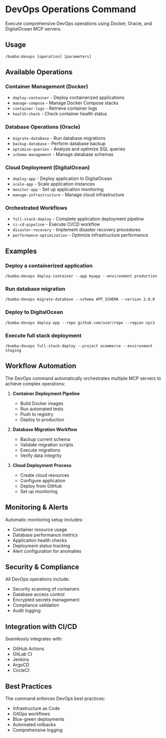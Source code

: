 # DevOps Operations Command

Execute comprehensive DevOps operations using Docker, Oracle, and DigitalOcean MCP servers.

## Usage
```
/bumba:devops [operation] [parameters]
```

## Available Operations

### Container Management (Docker)
- `deploy-container` - Deploy containerized applications
- `manage-compose` - Manage Docker Compose stacks
- `container-logs` - Retrieve container logs
- `health-check` - Check container health status

### Database Operations (Oracle)
- `migrate-database` - Run database migrations
- `backup-database` - Perform database backup
- `optimize-queries` - Analyze and optimize SQL queries
- `schema-management` - Manage database schemas

### Cloud Deployment (DigitalOcean)
- `deploy-app` - Deploy application to DigitalOcean
- `scale-app` - Scale application instances
- `monitor-app` - Set up application monitoring
- `manage-infrastructure` - Manage cloud infrastructure

### Orchestrated Workflows
- `full-stack-deploy` - Complete application deployment pipeline
- `ci-cd-pipeline` - Execute CI/CD workflow
- `disaster-recovery` - Implement disaster recovery procedures
- `performance-optimization` - Optimize infrastructure performance

## Examples

### Deploy a containerized application
```
/bumba:devops deploy-container --app myapp --environment production
```

### Run database migration
```
/bumba:devops migrate-database --schema APP_SCHEMA --version 2.0.0
```

### Deploy to DigitalOcean
```
/bumba:devops deploy-app --repo github.com/user/repo --region nyc3
```

### Execute full stack deployment
```
/bumba:devops full-stack-deploy --project ecommerce --environment staging
```

## Workflow Automation

The DevOps command automatically orchestrates multiple MCP servers to achieve complex operations:

1. **Container Deployment Pipeline**
   - Build Docker images
   - Run automated tests
   - Push to registry
   - Deploy to production

2. **Database Migration Workflow**
   - Backup current schema
   - Validate migration scripts
   - Execute migrations
   - Verify data integrity

3. **Cloud Deployment Process**
   - Create cloud resources
   - Configure application
   - Deploy from GitHub
   - Set up monitoring

## Monitoring & Alerts

Automatic monitoring setup includes:
- Container resource usage
- Database performance metrics
- Application health checks
- Deployment status tracking
- Alert configuration for anomalies

## Security & Compliance

All DevOps operations include:
- Security scanning of containers
- Database access control
- Encrypted secrets management
- Compliance validation
- Audit logging

## Integration with CI/CD

Seamlessly integrates with:
- GitHub Actions
- GitLab CI
- Jenkins
- ArgoCD
- CircleCI

## Best Practices

The command enforces DevOps best practices:
- Infrastructure as Code
- GitOps workflows
- Blue-green deployments
- Automated rollbacks
- Comprehensive logging